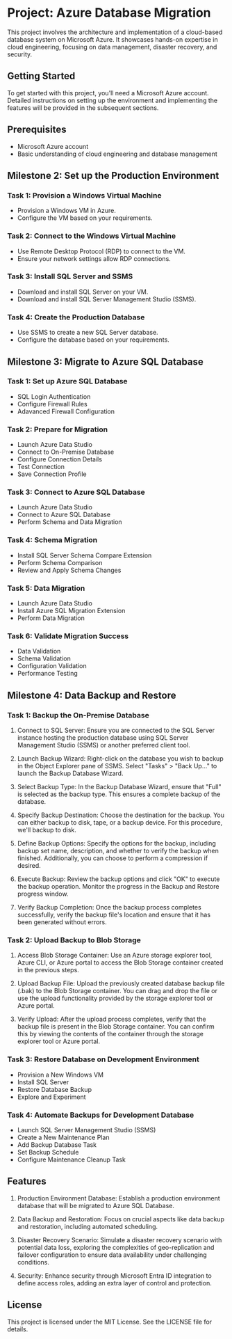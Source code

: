 # Project: Azure Database Migration
This project involves the architecture and implementation of a cloud-based database system on Microsoft Azure. It showcases hands-on expertise in cloud engineering, focusing on data management, disaster recovery, and security.

## Getting Started
To get started with this project, you'll need a Microsoft Azure account. Detailed instructions on setting up the environment and implementing the features will be provided in the subsequent sections.

## Prerequisites
- Microsoft Azure account
- Basic understanding of cloud engineering and database management

## Milestone 2: Set up the Production Environment

### Task 1: Provision a Windows Virtual Machine
- Provision a Windows VM in Azure.
- Configure the VM based on your requirements.

### Task 2: Connect to the Windows Virtual Machine
- Use Remote Desktop Protocol (RDP) to connect to the VM.
- Ensure your network settings allow RDP connections.

### Task 3: Install SQL Server and SSMS
- Download and install SQL Server on your VM.
- Download and install SQL Server Management Studio (SSMS).

### Task 4: Create the Production Database
- Use SSMS to create a new SQL Server database.
- Configure the database based on your requirements.

## Milestone 3: Migrate to Azure SQL Database

### Task 1: Set up Azure SQL Database
- SQL Login Authentication
- Configure Firewall Rules
- Adavanced Firewall Configuration

### Task 2: Prepare for Migration
- Launch Azure Data Studio
- Connect to On-Premise Database
- Configure Connection Details
- Test Connection
- Save Connection Profile
### Task 3: Connect to Azure SQL Database
- Launch Azure Data Studio
- Connect to Azure SQL Database
- Perform Schema and Data Migration

### Task 4: Schema Migration
- Install SQL Server Schema Compare Extension
- Perform Schema Comparison
- Review and Apply Schema Changes

### Task 5: Data Migration
- Launch Azure Data Studio
- Install Azure SQL Migration Extension
- Perform Data Migration

### Task 6: Validate Migration Success
- Data Validation
- Schema Validation
- Configuration Validation
- Performance Testing

## Milestone 4: Data Backup and Restore

### Task 1: Backup the On-Premise Database
1. Connect to SQL Server: Ensure you are connected to the SQL Server instance hosting the production database using SQL Server Management Studio (SSMS) or another preferred client tool.

2. Launch Backup Wizard: Right-click on the database you wish to backup in the Object Explorer pane of SSMS. Select "Tasks" > "Back Up..." to launch the Backup Database Wizard.

3. Select Backup Type: In the Backup Database Wizard, ensure that "Full" is selected as the backup type. This ensures a complete backup of the database.

4. Specify Backup Destination: Choose the destination for the backup. You can either backup to disk, tape, or a backup device. For this procedure, we'll backup to disk.

5. Define Backup Options: Specify the options for the backup, including backup set name, description, and whether to verify the backup when finished. Additionally, you can choose to perform a compression if desired.

6. Execute Backup: Review the backup options and click "OK" to execute the backup operation. Monitor the progress in the Backup and Restore progress window.

7. Verify Backup Completion: Once the backup process completes successfully, verify the backup file's location and ensure that it has been generated without errors.
### Task 2: Upload Backup to Blob Storage
1. Access Blob Storage Container: Use an Azure storage explorer tool, Azure CLI, or Azure portal to access the Blob Storage container created in the previous steps.

2. Upload Backup File: Upload the previously created database backup file (.bak) to the Blob Storage container. You can drag and drop the file or use the upload functionality provided by the storage explorer tool or Azure portal.

3. Verify Upload: After the upload process completes, verify that the backup file is present in the Blob Storage container. You can confirm this by viewing the contents of the container through the storage explorer tool or Azure portal.
### Task 3: Restore Database on Development Environment
- Provision a New Windows VM
- Install SQL Server
- Restore Database Backup
- Explore and Experiment

### Task 4: Automate Backups for Development Database

- Launch SQL Server Management Studio (SSMS)
- Create a New Maintenance Plan
- Add Backup Database Task
- Set Backup Schedule
- Configure Maintenance Cleanup Task


## Features
 1. Production Environment Database: Establish a production environment database that will be migrated to Azure SQL Database.

2. Data Backup and Restoration: Focus on crucial aspects like data backup and restoration, including automated scheduling.

3. Disaster Recovery Scenario: Simulate a disaster recovery scenario with potential data loss, exploring the complexities of geo-replication and failover configuration to ensure data availability under challenging conditions.

4. Security: Enhance security through Microsoft Entra ID integration to define access roles, adding an extra layer of control and protection.


## License
This project is licensed under the MIT License. See the LICENSE file for details.